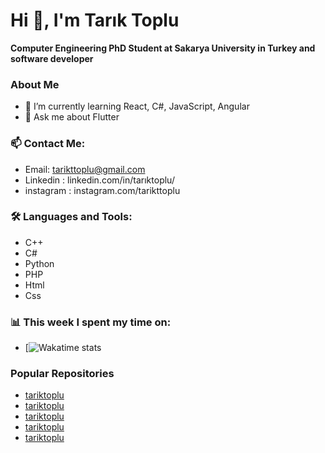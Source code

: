 # Hi 👋, I'm Tarık Toplu

**Computer Engineering PhD Student at Sakarya University in Turkey and software developer**

### About Me
- 🌱 I’m currently learning React, C#, JavaScript, Angular
- 💬 Ask me about Flutter

### 📫 Contact Me:
- Email: tarikttoplu@gmail.com
- Linkedin : linkedin.com/in/tarıktoplu/
- instagram : instagram.com/tarikttoplu

### 🛠️ Languages and Tools:
- C++
- C#
- Python
- PHP
- Html
- Css

### 📊 This week I spent my time on:
- [![Wakatime stats](https://github-readme-stats-self-two-69.vercel.app/)

### Popular Repositories
- [tariktoplu](https://github.com/tariktoplu/PortfolioSite)
- [tariktoplu](https://github.com/tariktoplu/winequality-red-ML)
- [tariktoplu](https://github.com/tariktoplu/DetectionOfFakeAndRealNews)
- [tariktoplu](https://github.com/tariktoplu/basic_notepad)
- [tariktoplu](https://github.com/tariktoplu/sayfaOdevi)
